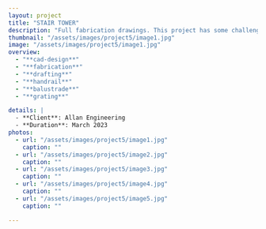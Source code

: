 ```yaml
---
layout: project
title: "STAIR TOWER"
description: "Full fabrication drawings. This project has some challenges due to its site condition, stairs and handrails are different. Design of stairs and handrails complies with AS 1657:2018."
thumbnail: "/assets/images/project5/image1.jpg"
image: "/assets/images/project5/image1.jpg"
overview:
  - "**cad-design**"
  - "**fabrication**"
  - "**drafting**"
  - "**handrail**"
  - "**balustrade**"
  - "**grating**"

details: |
  - **Client**: Allan Engineering
  - **Duration**: March 2023
photos:
  - url: "/assets/images/project5/image1.jpg"
    caption: ""
  - url: "/assets/images/project5/image2.jpg"
    caption: ""
  - url: "/assets/images/project5/image3.jpg"
    caption: ""
  - url: "/assets/images/project5/image4.jpg"
    caption: ""
  - url: "/assets/images/project5/image5.jpg"
    caption: ""

---
```


